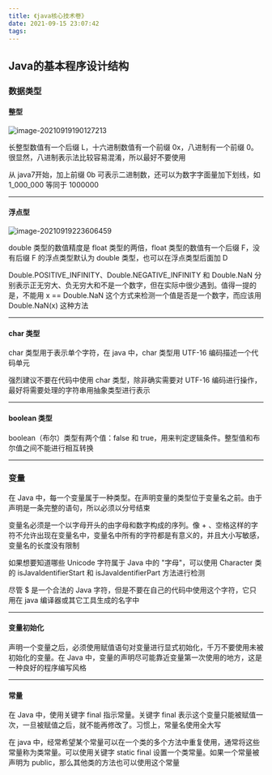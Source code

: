 ```yaml
---
title: 《java核心技术卷》
date: 2021-09-15 23:07:42
tags:
---
```




## Java的基本程序设计结构

### 数据类型

#### 整型



![image-20210919190127213](C:\Users\A\AppData\Roaming\Typora\typora-user-images\image-20210919190127213.png)



长整型数值有一个后缀 L，十六进制数值有一个前缀 0x，八进制有一个前缀 0。很显然，八进制表示法比较容易混淆，所以最好不要使用



从 java7开始，加上前缀 0b 可表示二进制数，还可以为数字字面量加下划线，如 1_000_000 等同于 1000000



------

#### 浮点型



![image-20210919223606459](C:\Users\A\AppData\Roaming\Typora\typora-user-images\image-20210919223606459.png)



double 类型的数值精度是 float 类型的两倍，float 类型的数值有一个后缀 F，没有后缀 F 的浮点类型默认为 double 类型，也可以在浮点类型后面加 D



Double.POSITIVE_INFINITY、Double.NEGATIVE_INFINITY 和 Double.NaN 分别表示正无穷大、负无穷大和不是一个数字，但在实际中很少遇到。值得一提的是，不能用 x == Double.NaN 这个方式来检测一个值是否是一个数字，而应该用 Double.NaN(x) 这种方法



------

#### char 类型



char 类型用于表示单个字符，在 java 中，char 类型用 UTF-16 编码描述一个代码单元



强烈建议不要在代码中使用 char 类型，除非确实需要对 UTF-16 编码进行操作，最好将需要处理的字符串用抽象类型进行表示



------

#### boolean 类型



boolean（布尔）类型有两个值：false 和 true，用来判定逻辑条件。整型值和布尔值之间不能进行相互转换



------

### 变量



在 Java 中，每一个变量属于一种类型。在声明变量的类型位于变量名之前。由于声明是一条完整的语句，所以必须以分号结束



变量名必须是一个以字母开头的由字母和数字构成的序列。像 + 、空格这样的字符不允许出现在变量名中，变量名中所有的字符都是有意义的，并且大小写敏感，变量名的长度没有限制



如果想要知道哪些 Unicode 字符属于 Java 中的 "字母"，可以使用 Character 类的 isJavaIdentifierStart 和 isJavaIdentifierPart 方法进行检测



尽管 $ 是一个合法的 Java 字符，但是不要在自己的代码中使用这个字符，它只用在 java 编译器或其它工具生成的名字中



------

#### 变量初始化



声明一个变量之后，必须使用赋值语句对变量进行显式初始化，千万不要使用未被初始化的变量。在 Java 中，变量的声明尽可能靠近变量第一次使用的地方，这是一种良好的程序编写风格



------

#### 常量



在 Java 中，使用关键字 final 指示常量。关键字 final 表示这个变量只能被赋值一次，一旦被赋值之后，就不能再修改了。习惯上，常量名使用全大写



在 java 中，经常希望某个常量可以在一个类的多个方法中重复使用，通常将这些常量称为类常量。可以使用关键字 static final 设置一个类常量。如果一个常量被声明为 public，那么其他类的方法也可以使用这个常量

